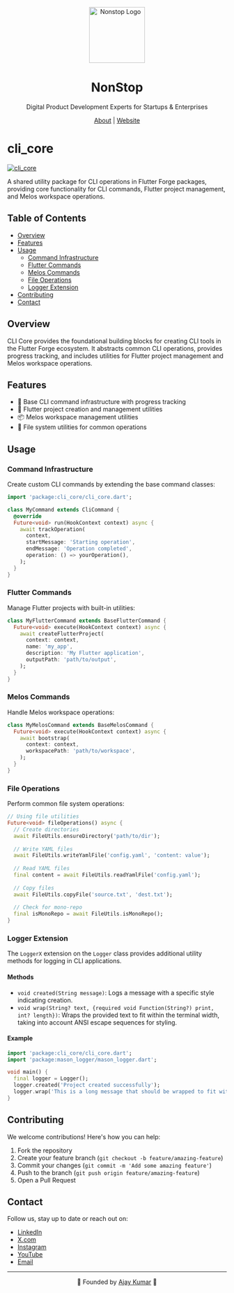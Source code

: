 <p align="center">
  <a href="https://nonstopio.com">
    <img src="https://github.com/nonstopio.png" alt="Nonstop Logo" height="128" />
  </a>
  <h1 align="center">NonStop</h1>
  <p align="center">Digital Product Development Experts for Startups & Enterprises</p>
  <p align="center">
    <a href="https://nonstopio.com/about">About</a> |
    <a href="https://nonstopio.com">Website</a>
  </p>
</p>

# cli_core

[![cli_core](https://img.shields.io/pub/v/cli_core.svg?label=cli_core&logo=dart&color=blue&style=for-the-badge)](https://pub.dev/packages/cli_core)

A shared utility package for CLI operations in Flutter Forge packages, providing core functionality for CLI commands, Flutter project management, and Melos workspace operations.

## Table of Contents

- [Overview](#overview)
- [Features](#features)
- [Usage](#usage)
  - [Command Infrastructure](#command-infrastructure)
  - [Flutter Commands](#flutter-commands)
  - [Melos Commands](#melos-commands)
  - [File Operations](#file-operations)
  - [Logger Extension](#logger-extension)
- [Contributing](#contributing)
- [Contact](#contact)

## Overview

CLI Core provides the foundational building blocks for creating CLI tools in the Flutter Forge ecosystem. It abstracts common CLI operations, provides progress tracking, and includes utilities for Flutter project management and Melos workspace operations.

## Features

- 🚀 Base CLI command infrastructure with progress tracking
- 📱 Flutter project creation and management utilities
- 📦 Melos workspace management utilities
- 🔧 File system utilities for common operations

## Usage

### Command Infrastructure

Create custom CLI commands by extending the base command classes:

```dart
import 'package:cli_core/cli_core.dart';

class MyCommand extends CliCommand {
  @override
  Future<void> run(HookContext context) async {
    await trackOperation(
      context,
      startMessage: 'Starting operation',
      endMessage: 'Operation completed',
      operation: () => yourOperation(),
    );
  }
}
```

### Flutter Commands

Manage Flutter projects with built-in utilities:

```dart
class MyFlutterCommand extends BaseFlutterCommand {
  Future<void> execute(HookContext context) async {
    await createFlutterProject(
      context: context,
      name: 'my_app',
      description: 'My Flutter application',
      outputPath: 'path/to/output',
    );
  }
}
```

### Melos Commands

Handle Melos workspace operations:

```dart
class MyMelosCommand extends BaseMelosCommand {
  Future<void> execute(HookContext context) async {
    await bootstrap(
      context: context,
      workspacePath: 'path/to/workspace',
    );
  }
}
```

### File Operations

Perform common file system operations:

```dart
// Using file utilities
Future<void> fileOperations() async {
  // Create directories
  await FileUtils.ensureDirectory('path/to/dir');
  
  // Write YAML files
  await FileUtils.writeYamlFile('config.yaml', 'content: value');
  
  // Read YAML files
  final content = await FileUtils.readYamlFile('config.yaml');
  
  // Copy files
  await FileUtils.copyFile('source.txt', 'dest.txt');
  
  // Check for mono-repo
  final isMonoRepo = await FileUtils.isMonoRepo();
}
```

### Logger Extension

The `LoggerX` extension on the `Logger` class provides additional utility methods for logging in CLI applications.

#### Methods

- `void created(String message)`: Logs a message with a specific style indicating creation.
- `void wrap(String? text, {required void Function(String?) print, int? length})`: Wraps the provided text to fit within the terminal width, taking into account ANSI escape sequences for styling.

#### Example

```dart
import 'package:cli_core/cli_core.dart';
import 'package:mason_logger/mason_logger.dart';

void main() {
  final logger = Logger();
  logger.created('Project created successfully');
  logger.wrap('This is a long message that should be wrapped to fit within the terminal width.', print: print);
}
```

## Contributing

We welcome contributions! Here's how you can help:

1. Fork the repository
2. Create your feature branch (`git checkout -b feature/amazing-feature`)
3. Commit your changes (`git commit -m 'Add some amazing feature'`)
4. Push to the branch (`git push origin feature/amazing-feature`)
5. Open a Pull Request

## Contact

Follow us, stay up to date or reach out on:

- [LinkedIn](https://www.linkedin.com/company/nonstop-io)
- [X.com](https://x.com/NonStopio)
- [Instagram](https://www.instagram.com/nonstopio_technologies/)
- [YouTube](https://www.youtube.com/@NonStopioTechnology)
- [Email](mailto:contact@nonstopio.com)

---
<p align="center">🚀 Founded by <a href="https://github.com/ProjectAJ14">Ajay Kumar</a> 🎉</p>
